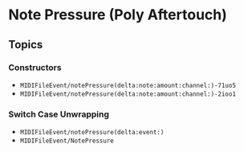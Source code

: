 # Note Pressure (Poly Aftertouch)

## Topics

### Constructors

- ``MIDIFileEvent/notePressure(delta:note:amount:channel:)-71uo5``
- ``MIDIFileEvent/notePressure(delta:note:amount:channel:)-2ioo1``

### Switch Case Unwrapping

- ``MIDIFileEvent/notePressure(delta:event:)``
- ``MIDIFileEvent/NotePressure``
